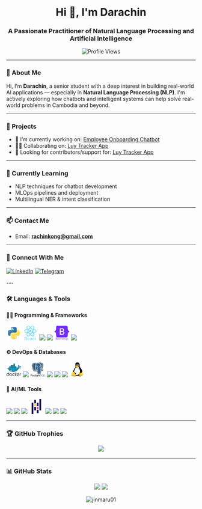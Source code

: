 <h1 align="center">Hi 👋, I'm Darachin</h1>
<h3 align="center">A Passionate Practitioner of Natural Language Processing and Artificial Intelligence</h3>

<p align="center">
  <img src="https://komarev.com/ghpvc/?username=jinmaru01&label=Profile%20views&color=0e75b6&style=flat" alt="Profile Views" />
</p>

---

### 🧠 About Me

Hi, I’m **Darachin**, a senior student with a deep interest in building real-world AI applications — especially in **Natural Language Processing (NLP)**. I'm actively exploring how chatbots and intelligent systems can help solve real-world problems in Cambodia and beyond.

---

### 🚀 Projects

- 🔭 I’m currently working on: [Employee Onboarding Chatbot](https://github.com/JinMaru01/Employee_onboarding_chatbot)
- 👨‍💻 Collaborating on: [Luy Tracker App](https://github.com/JinMaru01/luy_tracker)
- 🤝 Looking for contributors/support for: [Luy Tracker App](https://github.com/JinMaru01/luy_tracker)

---

### 🌱 Currently Learning

- NLP techniques for chatbot development
- MLOps pipelines and deployment
- Multilingual NER & intent classification

---

### 📫 Contact Me

- Email: **rachinkong@gmail.com**

---

### 🔗 Connect With Me

<p align="left">
  <a href="https://linkedin.com/in/jinmaruhhh" target="_blank"><img align="center" src="https://raw.githubusercontent.com/rahuldkjain/github-profile-readme-generator/master/src/images/icons/Social/linked-in-alt.svg" alt="LinkedIn" height="30" width="40" /></a>
  <a href="https://t.me/Jin_Ohara" target="_blank"><img align="center" src="https://cdn.jsdelivr.net/npm/simple-icons@v9/icons/telegram.svg" alt="Telegram" height="30" width="40" /></a>
</p>
---

### 🛠️ Languages & Tools

#### 👨‍💻 Programming & Frameworks

<p>
  <a href="https://www.python.org/" target="_blank"><img src="https://raw.githubusercontent.com/devicons/devicon/master/icons/python/python-original.svg" width="40" /></a>
  <a href="https://reactjs.org/" target="_blank"><img src="https://raw.githubusercontent.com/devicons/devicon/master/icons/react/react-original-wordmark.svg" width="40" /></a>
  <a href="https://www.djangoproject.com/" target="_blank"><img src="https://cdn.worldvectorlogo.com/logos/django.svg" width="40" /></a>
  <a href="https://flask.palletsprojects.com/" target="_blank"><img src="https://www.vectorlogo.zone/logos/pocoo_flask/pocoo_flask-icon.svg" width="40" /></a>
  <a href="https://getbootstrap.com/" target="_blank"><img src="https://raw.githubusercontent.com/devicons/devicon/master/icons/bootstrap/bootstrap-plain-wordmark.svg" width="40" /></a>
  <a href="https://tailwindcss.com/" target="_blank"><img src="https://www.vectorlogo.zone/logos/tailwindcss/tailwindcss-icon.svg" width="40" /></a>
</p>


#### ⚙️ DevOps & Databases

<p>
  <a href="https://www.docker.com/" target="_blank"><img src="https://raw.githubusercontent.com/devicons/devicon/master/icons/docker/docker-original-wordmark.svg" width="40" /></a>
  <a href="https://kubernetes.io/" target="_blank"><img src="https://www.vectorlogo.zone/logos/kubernetes/kubernetes-icon.svg" width="40" /></a>
  <a href="https://www.postgresql.org/" target="_blank"><img src="https://raw.githubusercontent.com/devicons/devicon/master/icons/postgresql/postgresql-original-wordmark.svg" width="40" /></a>
  <a href="https://redis.io/" target="_blank"><img src="https://www.vectorlogo.zone/logos/redis/redis-icon.svg" width="40" /></a>
  <a href="https://git-scm.com/" target="_blank"><img src="https://www.vectorlogo.zone/logos/git-scm/git-scm-icon.svg" width="40" /></a>
  <a href="https://www.postman.com/" target="_blank"><img src="https://www.vectorlogo.zone/logos/getpostman/getpostman-icon.svg" width="40" /></a>
  <a href="https://www.linux.org/" target="_blank"><img src="https://raw.githubusercontent.com/devicons/devicon/master/icons/linux/linux-original.svg" width="40" /></a>
</p>


#### 🧪 AI/ML Tools

<p>
  <a href="https://www.tensorflow.org/" target="_blank"><img src="https://www.vectorlogo.zone/logos/tensorflow/tensorflow-icon.svg" width="40" /></a>
  <a href="https://pytorch.org/" target="_blank"><img src="https://www.vectorlogo.zone/logos/pytorch/pytorch-icon.svg" width="40" /></a>
  <a href="https://scikit-learn.org/" target="_blank"><img src="https://upload.wikimedia.org/wikipedia/commons/0/05/Scikit_learn_logo_small.svg" width="40" /></a>
  <a href="https://pandas.pydata.org/" target="_blank"><img src="https://raw.githubusercontent.com/devicons/devicon/2ae2a900d2f041da66e950e4d48052658d850630/icons/pandas/pandas-original.svg" width="40" /></a>
  <a href="https://seaborn.pydata.org/" target="_blank"><img src="https://seaborn.pydata.org/_images/logo-mark-lightbg.svg" width="40" /></a>
  <a href="https://opencv.org/" target="_blank"><img src="https://www.vectorlogo.zone/logos/opencv/opencv-icon.svg" width="40" /></a>
  <a href="https://www.selenium.dev/" target="_blank"><img src="https://raw.githubusercontent.com/detain/svg-logos/780f25886640cef088af994181646db2f6b1a3f8/svg/selenium-logo.svg" width="40" /></a>
</p>


---

### 🏆 GitHub Trophies

<p align="center">
  <a href="https://github.com/ryo-ma/github-profile-trophy">
    <img src="https://github-profile-trophy.vercel.app/?username=jinmaru01&theme=flat&margin-w=10" />
  </a>
</p>

---

### 📊 GitHub Stats

<p align="center">
  <img height="180em" src="https://github-readme-stats.vercel.app/api?username=jinmaru01&show_icons=true&locale=en" />
  <img height="180em" src="https://github-readme-stats.vercel.app/api/top-langs?username=jinmaru01&layout=compact&langs_count=6" />
</p>

<p align="center">
  <img align="center" src="https://github-readme-streak-stats.herokuapp.com/?user=jinmaru01&" alt="jinmaru01" />
</p>

